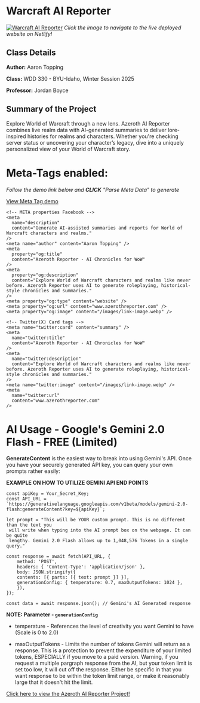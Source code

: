 # Warcraft AI Reporter

[![Warcraft AI Reporter](https://i.imgur.com/hp9StIT.jpeg)](www.azerothreporter.com)
_Click the image to navigate to the live deployed website on Netlify!_

## Class Details

**Author:** Aaron Topping

**Class:** WDD 330 - BYU-Idaho, Winter Session 2025

**Professor:** Jordan Boyce

## Summary of the Project

Explore World of Warcraft through a new lens. Azeroth AI Reporter combines live realm data with AI-generated summaries to deliver lore-inspired histories for realms and characters. Whether you're checking server status or uncovering your character’s legacy, dive into a uniquely personalized view of your World of Warcraft story.

# Meta-Tags enabled:

_Follow the demo link below and **CLICK** "Parse Meta Data" to generate_

[View Meta Tag demo](https://metatags.io/?url=https%3A%2F%2Fwarcraft-ai-report.netlify.app%2F)

```
<!-- META properties Facebook -->
<meta
  name="description"
  content="Generate AI-assisted summaries and reports for World of Warcraft characters and realms."
/>
<meta name="author" content="Aaron Topping" />
<meta
  property="og:title"
  content="Azeroth Reporter - AI Chronicles for WoW"
/>
<meta
  property="og:description"
  content="Explore World of Warcraft characters and realms like never before. Azeroth Reporter uses AI to generate roleplaying, historical-style chronicles and summaries."
/>
<meta property="og:type" content="website" />
<meta property="og:url" content="www.azerothreporter.com" />
<meta property="og:image" content="/images/link-image.webp" />

<!-- Twitter(X) Card tags -->
<meta name="twitter:card" content="summary" />
<meta
  name="twitter:title"
  content="Azeroth Reporter - AI Chronicles for WoW"
/>
<meta
  name="twitter:description"
  content="Explore World of Warcraft characters and realms like never before. Azeroth Reporter uses AI to generate roleplaying, historical-style chronicles and summaries."
/>
<meta name="twitter:image" content="/images/link-image.webp" />
<meta
  name="twitter:url"
  content="www.azerothreporter.com"
/>
```

# AI Usage - Google's Gemini 2.0 Flash - FREE (Limited)

**GenerateContent** is the easiest way to break into using Gemini's API. Once you have your securely generated API key, you can query your own prompts rather easily:

**EXAMPLE ON HOW TO UTILIZE GEMINI API END POINTS**

```
const apiKey = Your_Secret_Key;
const API_URL = `https://generativelanguage.googleapis.com/v1beta/models/gemini-2.0-flash:generateContent?key=${apiKey}`;

let prompt = "This will be YOUR custom prompt. This is no different than the text you
 will write when typing into the AI prompt box on the webpage. It can be quite
 lengthy. Gemini 2.0 Flash allows up to 1,048,576 Tokens in a single query."

const response = await fetch(API_URL, {
    method: 'POST',
    headers: { 'Content-Type': 'application/json' },
    body: JSON.stringify({
    contents: [{ parts: [{ text: prompt }] }],
    generationConfig: { temperature: 0.7, maxOutputTokens: 1024 },
    }),
});

const data = await response.json(); // Gemini's AI Generated response

```

**NOTE: Parameter - `generationConfig`**

- temperature - References the level of creativity you want Gemini to have (Scale is 0 to 2.0)

- maxOutputTokens - Limits the number of tokens Gemini will return as a response. This is a protection to prevent the expenditure of your limited tokens, ESPECIALLY if you move to a paid version. Warning, if you request a multiple pargraph response from the AI, but your token limit is set too low, it will cut off the response. Either be specific in that you want response to be within the token limit range, or make it reasonably large that it doesn't hit the limit.

[Click here to view the Azeroth AI Reporter Project!](www.azerothreporter.com)
